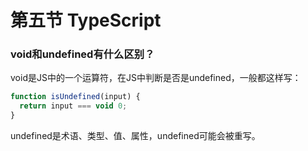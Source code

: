 # 第五节 TypeScript

### void和undefined有什么区别？

void是JS中的一个运算符，在JS中判断是否是undefined，一般都这样写：

```js
function isUndefined(input) {
  return input === void 0;
}
```

undefined是术语、类型、值、属性，undefined可能会被重写。
